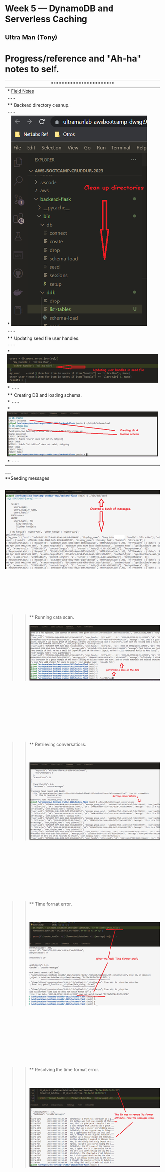 # Week 5 — DynamoDB and Serverless Caching

## Ultra Man (Tony)


# Progress/reference and "Ah-ha" notes to self.
| *********************** |
| --- |
| * [Field Notes](https://github.com/ultraman-labs/aws-bootcamp-cruddur-2023/blob/main/_docs/assets/week5/Notes-Week5.txt) |
| --- |
| ** Backend directory cleanup. |
| --- |
| * ![Directory CLeanup](../_docs/assets/week5/directorycleanup.png) |
| --- |
| ** Updating seed file user handles.|
| --- |
| * ![Updating User Handles](../_docs/assets/week5/updatinguserhandles.png) |
| * ---|
| ** Creating DB and loading schema.
| * ---|
| * ![Creating DB and loading schema](../_docs/assets/week5/cratingdbschema.png) |
| * --- | 
<p> --- <br>  
    **Seeding messages  </p>
    
   ![Seeding messages](../_docs/assets/week5/creatingmessagebunch.png)  <br><br><br><br><br><br>
   ---
  >> ** Running data scan.<br><br> 
       ![Running data scan](../_docs/assets/week5/performscan.png)
   
<br><br><br><br><br><br>
---


 >> ** Retrieving conversations. <br><br><br><br>
 ![Retrieving Conversations](../_docs/assets/week5/getconversations.png) 
 
 <br><br><br><br><br><br>
 ---   
 
 >> ** Time format error. <br><br><br><br>
 ![Time format error](../_docs/assets/week5/whatthehecktimeerror.png) 
 
 <br><br><br><br><br><br>
 ---
>> ** Resolving the time format error. <br><br><br><br>
      ![Time Format Error](../_docs/assets/week5/thetimefix.png) 

<br><br><br><br><br><br>
 ---
>> ** Listing users. <br><br><br><br>
  ![Listing users](../_docs/assets/week5/awsclilistusers.png)

<br><br><br><br><br><br>
 ---

>> ** Exporting environmental variables. <br><br><br><br>
  ![Exporting environmental variables](../_docs/assets/week5/exportingenvvar.png)

<br><br><br><br><br><br>
 --- 
 
 >> ** Changing file permissions. <br><br><br><br>
  ![Changing file permissions](../_docs/assets/week5/listusersfile.png)

<br><br><br><br><br><br>
 --- 

>> ** Updating Cognito users ids and generating its output. <br><br><br><br>
  ![Updating Cognito users](../_docs/assets/week5/verifyinguserdata.png)

<br><br><br><br><br><br>
 --- 
 
 >> ** Error that "setCognitoErrors" is undefined. <br><br><br><br>
  ![setCognitoErrors](../_docs/assets/week5/troublewithconfirmaitonpage.png)

<br><br><br><br><br><br>
 --- 
 
 >> ** Resolved setCognitoErrors, with code change shown in pic. <br><br><br><br>
  ![setCognitoErrors Fixed](../_docs/assets/week5/troublewithmessagegroupspage.png)

<br><br><br><br><br><br>
 ---

 >> ** The cause of this error was the referencing to a bash script. <br><br><br><br>
  ![Wrong reference](../_docs/assets/week5/bashtopythonerror.png)

<br><br><br><br><br><br>
 ---

 >> ** Resolved this error by moving the file to the correct directory . <br><br><br><br>
  ![Moved file](../_docs/assets/week5/nosuchfile.png)

<br><br><br><br><br><br>
 ---

---

 >> ** Andrew explained this error, and the temp fix is to re-login. <br><br><br><br>
  ![Expired token](../_docs/assets/week5/expired token.png)

<br><br><br><br><br><br>
 ---
 
 ---

 >> ** Adding description to security group rule. <br><br><br><br>
  ![DB Connect Script](../_docs/assets/week4/descriptionwentthrough.png)

<br><br><br><br><br><br>
 ---
 
 >> ** Retrieving email confirmation code. <br><br><br><br>
  ![DB Connect Script](../_docs/assets/week4/confirmationcode.png)

<br><br><br><br><br><br>
 ---
 
 >> ** Logging into Cruddur. <br><br><br><br>
  ![DB Connect Script](../_docs/assets/week4/confirmemail.png)

<br><br><br><br><br><br>
 ---
 
 >> ** Logging into Cruddur. <br><br><br><br>
  ![DB Connect Script](../_docs/assets/week4/confirmemail.png)

<br><br><br><br><br><br>
 ---
 
 >> ** Investigating CloudWatch logs for any errors. There were none! <br><br><br><br>
  ![DB Connect Script](../_docs/assets/week4/lognoerrors2.png)

<br><br><br><br><br><br>
 ---
 
 >> ** Successfully retrieved new Cruddur users <br><br><br><br>
  ![DB Connect Script](../_docs/assets/week4/verifieddbuserentry2.png)

<br><br><br><br><br><br>
 ---
 
 >> ** Bingo! The Crud posted as expected. <br><br><br><br>
  ![DB Connect Script](../_docs/assets/week4/crudpostverified2.png)
 
<br><br><br><br><br><br>
 ---
 
 
 
 
 
 
